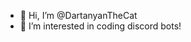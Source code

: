 - 👋 Hi, I’m @DartanyanTheCat
- 👀 I’m interested in coding discord bots!

<!---
DartanyanTheCat/DartanyanTheCat is a ✨ special ✨ repository because its `README.md` (this file) appears on your GitHub profile.
You can click the Preview link to take a look at your changes.
--->
